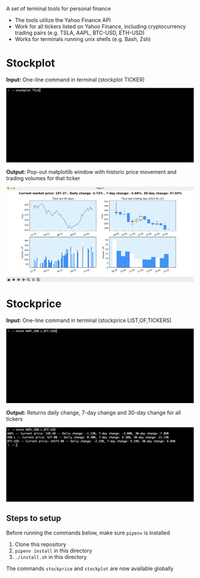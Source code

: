 A set of terminal tools for personal finance

- The tools utilize the Yahoo Finance API
- Work for all tickers listed on Yahoo Finance, including cryptocurrency trading pairs (e.g. TSLA, AAPL, BTC-USD, ETH-USD) 
- Works for terminals running unix shells (e.g. Bash, Zsh)


# Stockplot

**Input:** One-line command in terminal (stockplot TICKER)

![](images/input_stockplot.png)

**Output:** Pop-out matplotlib window with historic price movement and trading volumes for that ticker

![](images/output_stockplot.png)


# Stockprice

**Input:** One-line command in terminal  (stockprice LIST,OF,TICKERS)

![](images/input_stock.png)

**Output:** Returns daily change, 7-day change and 30-day change for all tickers

![](images/output_stock.png)

## Steps to setup 
Before running the commands below, make sure `pipenv` is installed
1. Clone this repository
2. `pipenv install` in this directory
3. `./install.sh` in this directory

The commands `stockprice` and `stockplot` are now available globally
